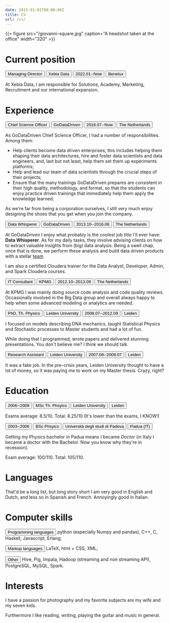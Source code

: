 ```yaml
---
date: 2015-01-01T00:00:00Z
title: CV
url: /cv/
---
```



{{< figure src="/giovanni-square.jpg" caption="A headshot taken at the office" width="320" >}}


<h1 class="content-subhead">Current position</h1>


<button class="button-job pure-button">Managing Director</button> <button class="button-company pure-button">Xebia Data</button> <button class="button-time pure-button">2022.01--Now</button> <button class="button-location pure-button">Benelux</button>

At Xebia Data, I am responsible for Solutions, Academy, Marketing, Recruitment and our international expansion.

<h1 class="content-subhead">Experience</h1>

<button class="button-job pure-button">Chief Science Officer</button> <button class="button-company pure-button">GoDataDriven</button> <button class="button-time pure-button">2016.07--Now</button> <button class="button-location pure-button">The Netherlands</button>

As GoDataDriven Chief Science Officer, I had a number of responsibilities.
Among them:

- Help clients become data driven enterprises; this includes helping them
  shaping their data architectures, hire and foster data scientists and data
  engineers, and, last but not least, help them set them up experiments
  platforms;
- Help and lead our team of data scientists through the crucial steps of their
  projects;
- Ensure that the many trainings GoDataDriven prepares are consistent in their
  high quality, methodology, and format, so that the students can enjoy practice
  driven trainings that immediately help them apply the knowledge learned.

As we're far from being a corporation ourselves, I still very much enjoy
designing the shoes that you get when you join the company.

<button class="button-job pure-button">Data Whisperer</button> <button class="button-company pure-button">GoDataDriven</button> <button class="button-time pure-button">2013.10--2016.06</button> <button class="button-location pure-button">The Netherlands</button>

At GoDataDriven I enjoy what probably is the coolest job title I'll ever have:
**Data Whisperer**. As for my daily tasks, they involve advising clients on how
to extract valuable insights from (big) data analysis. Being a swell chap, once
that is done, we perform these analysis and build data driven products with a
stellar [team](http://www.godatadriven.com/team.html).

I am also a certified Cloudera trainer for the Data Analyst, Developer,
Admin, and Spark Cloudera courses.


<button class="button-job pure-button">IT Consultant</button> <button class="button-company pure-button">KPMG</button> <button class="button-time pure-button">2012.10--2013.09</button> <button class="button-location pure-button">The Netherlands</button>

At KPMG I was mainly doing source code analysis and code quality reviews.
Occasionally involved in the Big Data group and overall always happy to help
when some advanced modeling or analytics are needed.

<button class="button-job pure-button">PhD, Th. Physics</button> <button class="button-company pure-button">Leiden University</button> <button class="button-time pure-button">2008.07--2012.09</button> <button class="button-location pure-button">Leiden</button>

I focused on models describing DNA mechanics, taught Statistical Physics and
Stochastic processes to Master students and had a lot of fun.

While doing that I programmed, wrote papers and delivered stunning
presentations. You don't believe me? I think we should talk.

<button class="button-job pure-button">Research Assistant</button> <button class="button-company pure-button">Leiden University</button> <button class="button-time pure-button">2007.08--2008.07</button> <button class="button-location pure-button">Leiden</button>

It was a fake job. In the pre-crisis years, Leiden University thought to have a
lot of money, so it was paying me to work on my Master thesis. Crazy, right?


<h1 class="content-subhead">Education</h1>

<button class="button-time pure-button">2006--2008</button> <button class="button-job pure-button">MSc Th. Phsyics</button> <button class="button-company pure-button">Leiden University</button> <button class="button-location pure-button">Leiden</button>

Exams average: 8.5/10. Total: 8.25/10 (It's lower than the exams, I KNOW!)

<button class="button-time pure-button">2003--2006</button> <button class="button-job pure-button">BSc Phsyics</button> <button class="button-company pure-button">Università degli studi di Padova</button> <button class="button-location pure-button">Padua (IT)</button>

Getting my Physics bachelor in Padua means I became *Doctor* (in Italy I became a doctor with the
Bachelor. Now you know why they're in recession).

Exam average: 100/110. Total: 105/110.


<h1 class="content-subhead">Languages</h1>

That'd be a long list, but long story short I am very good in English and
Dutch, and less so in Spanish and French. Annoyingly good in Italian.


<h1 class="content-subhead">Computer skills</h1>

<button class="button-company pure-button">Programming languages</button> python (especially Numpy and pandas), C++, C, Haskell, Javascript, Erlang;

<button class="button-company pure-button">Markup languages</button> LaTeX, html + CSS, XML;

<button class="button-company pure-button">Other</button> Hive, Pig, Impala, Hadoop (streaming and non streaming API), PostgreSQL, MySQL, Spark.


<h1 class="content-subhead">Interests</h1>

I have a passion for photography and my favorite subjects are my wife and my seven kids.

Furthermore I like reading, writing, playing the guitar and music in general.



<script>
    window.onload = function() {
    document.getElementById("cv-active").className = "menu-item-divided pure-menu-selected pure-menu-item";
    };
</script>


